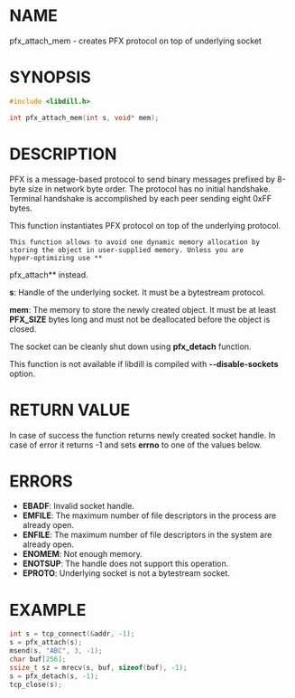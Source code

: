 # NAME

pfx_attach_mem - creates PFX protocol on top of underlying socket

# SYNOPSIS

```c
#include <libdill.h>

int pfx_attach_mem(int s, void* mem);
```

# DESCRIPTION

PFX  is a message-based protocol to send binary messages prefixed by
8-byte size in network byte order. The protocol has no initial
handshake. Terminal handshake is accomplished by each peer sending eight
0xFF bytes.

This function instantiates PFX protocol on top of the underlying
protocol.

    This function allows to avoid one dynamic memory allocation by
    storing the object in user-supplied memory. Unless you are
    hyper-optimizing use **
pfx_attach** instead.

**s**: Handle of the underlying socket. It must be a bytestream protocol.

**mem**: The memory to store the newly created object. It must be at least **PFX_SIZE** bytes long and must not be deallocated before the object is closed.

The socket can be cleanly shut down using **pfx_detach** function.

This function is not available if libdill is compiled with **--disable-sockets** option.

# RETURN VALUE

In case of success the function returns newly created socket handle. In case of error it returns -1 and sets **errno** to one of the values below.

# ERRORS

* **EBADF**: Invalid socket handle.
* **EMFILE**: The maximum number of file descriptors in the process are already open.
* **ENFILE**: The maximum number of file descriptors in the system are already open.
* **ENOMEM**: Not enough memory.
* **ENOTSUP**: The handle does not support this operation.
* **EPROTO**: Underlying socket is not a bytestream socket.

# EXAMPLE

```c
int s = tcp_connect(&addr, -1);
s = pfx_attach(s);
msend(s, "ABC", 3, -1);
char buf[256];
ssize_t sz = mrecv(s, buf, sizeof(buf), -1);
s = pfx_detach(s, -1);
tcp_close(s);
```
